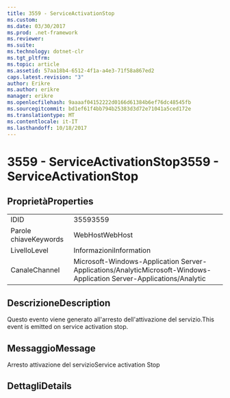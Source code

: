 ```yaml
---
title: 3559 - ServiceActivationStop
ms.custom: 
ms.date: 03/30/2017
ms.prod: .net-framework
ms.reviewer: 
ms.suite: 
ms.technology: dotnet-clr
ms.tgt_pltfrm: 
ms.topic: article
ms.assetid: 57aa18b4-6512-4f1a-a4e3-71f58a867ed2
caps.latest.revision: "3"
author: Erikre
ms.author: erikre
manager: erikre
ms.openlocfilehash: 9aaaaf04152222d0166d61384b6ef76dc48545fb
ms.sourcegitcommit: bd1ef61f4bb794b25383d3d72e71041a5ced172e
ms.translationtype: MT
ms.contentlocale: it-IT
ms.lasthandoff: 10/18/2017
---
```

# <a name="3559---serviceactivationstop"></a><span data-ttu-id="41c1c-102">3559 - ServiceActivationStop</span><span class="sxs-lookup"><span data-stu-id="41c1c-102">3559 - ServiceActivationStop</span></span>
## <a name="properties"></a><span data-ttu-id="41c1c-103">Proprietà</span><span class="sxs-lookup"><span data-stu-id="41c1c-103">Properties</span></span>  
  
|||  
|-|-|  
|<span data-ttu-id="41c1c-104">ID</span><span class="sxs-lookup"><span data-stu-id="41c1c-104">ID</span></span>|<span data-ttu-id="41c1c-105">3559</span><span class="sxs-lookup"><span data-stu-id="41c1c-105">3559</span></span>|  
|<span data-ttu-id="41c1c-106">Parole chiave</span><span class="sxs-lookup"><span data-stu-id="41c1c-106">Keywords</span></span>|<span data-ttu-id="41c1c-107">WebHost</span><span class="sxs-lookup"><span data-stu-id="41c1c-107">WebHost</span></span>|  
|<span data-ttu-id="41c1c-108">Livello</span><span class="sxs-lookup"><span data-stu-id="41c1c-108">Level</span></span>|<span data-ttu-id="41c1c-109">Informazioni</span><span class="sxs-lookup"><span data-stu-id="41c1c-109">Information</span></span>|  
|<span data-ttu-id="41c1c-110">Canale</span><span class="sxs-lookup"><span data-stu-id="41c1c-110">Channel</span></span>|<span data-ttu-id="41c1c-111">Microsoft-Windows-Application Server-Applications/Analytic</span><span class="sxs-lookup"><span data-stu-id="41c1c-111">Microsoft-Windows-Application Server-Applications/Analytic</span></span>|  
  
## <a name="description"></a><span data-ttu-id="41c1c-112">Descrizione</span><span class="sxs-lookup"><span data-stu-id="41c1c-112">Description</span></span>  
 <span data-ttu-id="41c1c-113">Questo evento viene generato all'arresto dell'attivazione del servizio.</span><span class="sxs-lookup"><span data-stu-id="41c1c-113">This event is emitted on service activation stop.</span></span>  
  
## <a name="message"></a><span data-ttu-id="41c1c-114">Messaggio</span><span class="sxs-lookup"><span data-stu-id="41c1c-114">Message</span></span>  
 <span data-ttu-id="41c1c-115">Arresto attivazione del servizio</span><span class="sxs-lookup"><span data-stu-id="41c1c-115">Service activation Stop</span></span>  
  
## <a name="details"></a><span data-ttu-id="41c1c-116">Dettagli</span><span class="sxs-lookup"><span data-stu-id="41c1c-116">Details</span></span>

